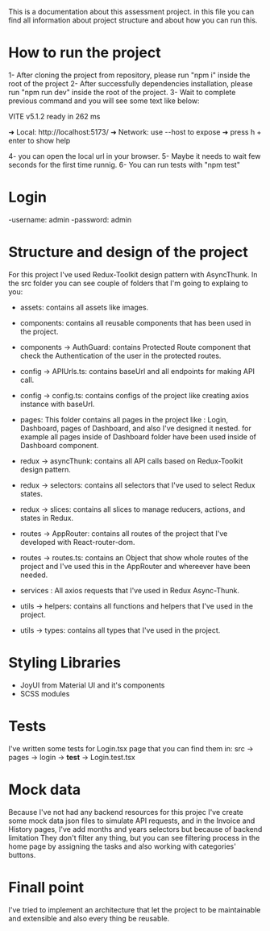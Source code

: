 This is a documentation about this assessment project. in this file you can find all information about project structure and about how you can run this.

# How to run the project

1- After cloning the project from repository, please run "npm i" inside the root of the project
2- After successfully dependencies installation, please run "npm run dev" inside the root of the project.
3- Wait to complete previous command and you will see some text like below:

VITE v5.1.2 ready in 262 ms

➜ Local: http://localhost:5173/
➜ Network: use --host to expose
➜ press h + enter to show help

4- you can open the local url in your browser.
5- Maybe it needs to wait few seconds for the first time runnig.
6- You can run tests with "npm test"

# Login

-username: admin
-password: admin

# Structure and design of the project

For this project I've used Redux-Toolkit design pattern with AsyncThunk. In the src folder you can see couple of folders that I'm going to explaing to you:

- assets: contains all assets like images.

- components: contains all reusable components that has been used in the project.
- components -> AuthGuard: contains Protected Route component that check the Authentication of the user in the protected routes.

- config -> APIUrls.ts: contains baseUrl and all endpoints for making API call.
- config -> config.ts: contains configs of the project like creating axios instance with baseUrl.

- pages: This folder contains all pages in the project like : Login, Dashboard, pages of Dashboard, and also I've designed it nested. for example all pages inside of Dashboard folder have been used inside of Dashboard component.

- redux -> asyncThunk: contains all API calls based on Redux-Toolkit design pattern.
- redux -> selectors: contains all selectors that I've used to select Redux states.
- redux -> slices: contains all slices to manage reducers, actions, and states in Redux.

- routes -> AppRouter: contains all routes of the project that I've developed with React-router-dom.
- routes -> routes.ts: contains an Object that show whole routes of the project and I've used this in the AppRouter and whereever have been needed.

- services : All axios requests that I've used in Redux Async-Thunk.

- utils -> helpers: contains all functions and helpers that I've used in the project.
- utils -> types: contains all types that I've used in the project.

# Styling Libraries

- JoyUI from Material UI and it's components
- SCSS modules

# Tests

I've written some tests for Login.tsx page that you can find them in: src -> pages -> login -> **test** -> Login.test.tsx

# Mock data

Because I've not had any backend resources for this projec I've create some mock data json files to simulate API requests, and in the Invoice and History pages, I've add months and years selectors but because of backend limitation They don't filter any thing, but you can see filtering process in the home page by assigning the tasks and also working with categories' buttons.

# Finall point

I've tried to implement an architecture that let the project to be maintainable and extensible and also every thing be reusable.
